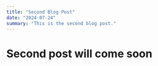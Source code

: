 ```yaml
---
title: "Second Blog Post"
date: "2024-07-24"
summary: "This is the second blog post."
---
```


# Second post will come soon
